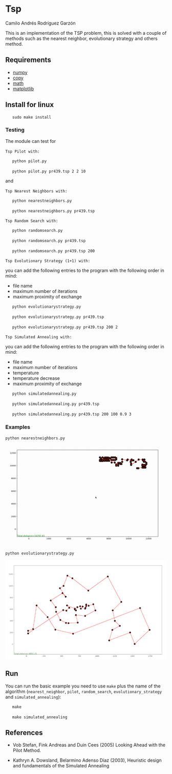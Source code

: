 # Tsp

Camilo Andrés Rodríguez Garzón

This is an implementation of the TSP problem, this is solved with a couple of methods such as the nearest neighbor, evolutionary strategy and others method.


Requirements
------------
- [numpy](http://www.numpy.org/)
- [copy](https://docs.python.org/2/library/copy.html)
- [math](https://docs.python.org/2/library/math.html)
- [matplotlib](https://matplotlib.org/)

Install for linux
-------

```
   sudo make install
```

### Testing

The module can test for

`Tsp Pilot with:`
```
   python pilot.py

   python pilot.py pr439.tsp 2 2 10
```
and

`Tsp Nearest Neighbors with:`
```
   python nearestneighbors.py

   python nearestneighbors.py pr439.tsp
```

`Tsp Random Search with:`
```
   python randomsearch.py

   python randomsearch.py pr439.tsp

   python randomsearch.py pr439.tsp 200
```

`Tsp Evolutionary Strategy (1+1) with:`

you can add the following entries to the program with the following order in mind:

* file name
* maximum number of iterations
* maximum proximity of exchange

```
   python evolutionarystrategy.py

   python evolutionarystrategy.py pr439.tsp

   python evolutionarystrategy.py pr439.tsp 200 2
```

`Tsp Simulated Annealing with:`

you can add the following entries to the program with the following order in mind:

* file name
* maximum number of iterations
* temperature
* temperature decrease
* maximum proximity of exchange

```
   python simulatedannealing.py

   python simulatedannealing.py pr439.tsp

   python simulatedannealing.py pr439.tsp 200 100 0.9 3
```

### Examples
```
python nearestneighbors.py
```

![alt text](image/greedy/nearestneighbors.gif)

```
python evolutionarystrategy.py
```

<img src="image/evolutionarystrategy/evolutionarystrategy-berlin52.png" width="800" />

Run
-------

You can run the basic example you need to use `make` plus the name of the algorithm (`nearest_neighbor`, `pilot`, `random_search`, `evolutionary_strategy` and `simulated_annealing`):

```
   make

   make simulated_annealing
```

References
-----------

*  Vob Stefan, Fink Andreas and Duin Cees (2005) Looking Ahead with the Pilot Method.

*  Kathryn A. Dowsland, Belarmino Adenso Díaz (2003), Heuristic design and fundamentals of the Simulated Annealing
